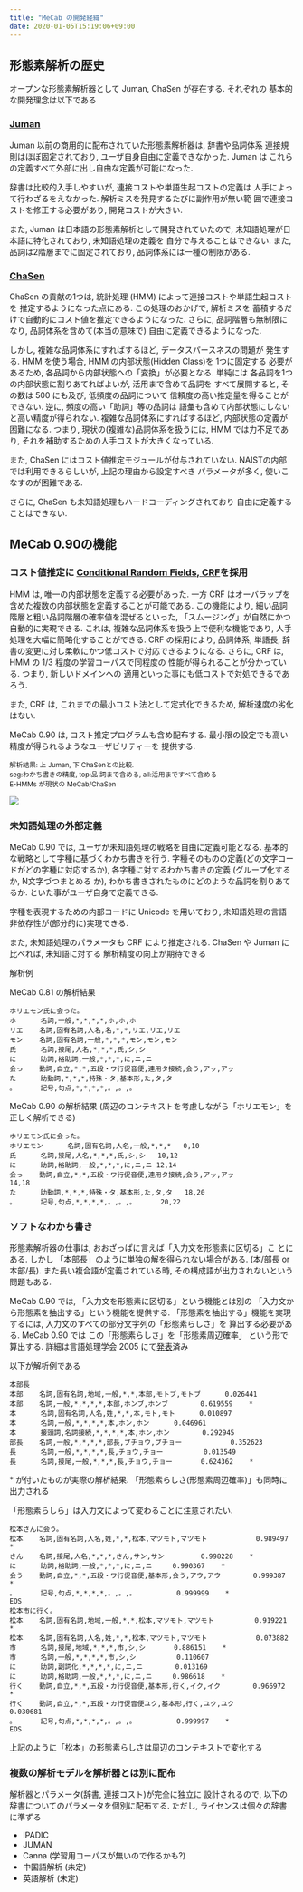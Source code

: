 ```yaml
---
title: "MeCab の開発経緯"
date: 2020-01-05T15:19:06+09:00
---
```


## 形態素解析の歴史

オープンな形態素解析器として Juman, ChaSen が存在する. それぞれの
基本的な開発理念は以下である

### [Juman](http://www.kc.t.u-tokyo.ac.jp/nl-resource/juman.html)

Juman 以前の商用的に配布されていた形態素解析器は, 辞書や品詞体系
連接規則はほぼ固定されており, ユーザ自身自由に定義できなかった. Juman は
これらの定義すべて外部に出し自由な定義が可能になった.

辞書は比較的入手しやすいが, 連接コストや単語生起コストの定義は
人手によって行わざるをえなかった. 解析ミスを発見するたびに副作用が無い範
囲で連接コストを修正する必要があり, 開発コストが大きい.

また, Juman は日本語の形態素解析として開発されていたので, 
未知語処理が日本語に特化されており, 未知語処理の定義を
自分で与えることはできない. また, 品詞は2階層までに固定されており,
品詞体系には一種の制限がある.

### [ChaSen](http://chasen.naist.jp)

ChaSen の貢献の1つは, 統計処理 (HMM) によって連接コストや単語生起コストを
推定するようになった点にある. この処理のおかげで, 解析ミスを
蓄積するだけで自動的にコスト値を推定できるようになった.
さらに, 品詞階層も無制限になり, 品詞体系を含めて(本当の意味で)
自由に定義できるようになった.

しかし, 複雑な品詞体系にすればするほど, データスパースネスの問題が
発生する. HMM を使う場合, HMM の内部状態(Hidden Class)を 1つに固定する
必要があるため, 各品詞から内部状態への「変換」が必要となる. 単純には
各品詞を1つの内部状態に割りあてればよいが, 活用まで含めて品詞を
すべて展開すると, その数は 500 にも及び, 低頻度の品詞について
信頼度の高い推定量を得ることができない. 逆に, 頻度の高い「助詞」等の品詞は
語彙も含めて内部状態にしないと高い精度が得られない.
複雑な品詞体系にすればするほど, 内部状態の定義が困難になる.
つまり, 現状の(複雑な)品詞体系を扱うには, HMM では力不足であり,
それを補助するための人手コストが大きくなっている.

また, ChaSen にはコスト値推定モジュールが付与されていない.
NAISTの内部では利用できるらしいが, 上記の理由から設定すべき
パラメータが多く, 使いこなすのが困難である.

さらに, ChaSen も未知語処理もハードコーディングされており
自由に定義することはできない.

## MeCab 0.90の機能

### コスト値推定に [Conditional Random Fields, CRF][CRF]を採用

HMM は, 唯一の内部状態を定義する必要があった. 一方 CRF はオーバラップを含めた複数の内部状態を定義することが可能である. この機能により, 
細い品詞階層と粗い品詞階層の確率値を混ぜるといった,
「スムージング」が自然にかつ自動的に実現できる. 
これは, 複雑な品詞体系を扱う上で便利な機能であり,
人手処理を大幅に簡略化することができる.
CRF の採用により, 品詞体系, 単語長,  辞書の変更に対し柔軟にかつ低コストで対応できるようになる.
さらに, CRF は, HMM の 1/3 程度の学習コーパスで同程度の
性能が得られることが分かっている. つまり, 新しいドメインへの
適用といった事にも低コストで対処できるであろう.

また, CRF は, これまでの最小コスト法として定式化できるため,
解析速度の劣化はない.

MeCab 0.90 は, コスト推定プログラムも含め配布する.
最小限の設定でも高い精度が得られるようなユーザビリティーを
提供する.

<small>解析結果: 上 Juman, 下 ChaSenとの比較. <br>
   seg:わかち書きの精度, top:品
    詞まで含める, all:活用まですべて含める<br>
E-HMMs が現状の MeCab/ChaSen</small>

![](result.png)

### 未知語処理の外部定義

MeCab 0.90 では, ユーザが未知語処理の戦略を自由に定義可能となる.
基本的な戦略として字種に基づくわかち書きを行う. 
字種そのものの定義(どの文字コードがどの字種に対応するか),
各字種に対するわかち書きの定義 (グループ化するか, N文字づつまとめる
か), わかち書きされたものにどのような品詞を割りあてるか.
といた事がユーザ自身で定義できる.

字種を表現するための内部コードに Unicode を用いており,
未知語処理の言語非依存性が(部分的に)実現できる.

また, 未知語処理のパラメータも CRF により推定される. 
ChaSen や Juman に比べれば, 未知語に対する 解析精度の向上が期待できる
 

解析例

MeCab 0.81 の解析結果

```
ホリエモン氏に会った。
ホ      名詞,一般,*,*,*,*,ホ,ホ,ホ
リエ    名詞,固有名詞,人名,名,*,*,リエ,リエ,リエ
モン    名詞,固有名詞,一般,*,*,*,モン,モン,モン
氏      名詞,接尾,人名,*,*,*,氏,シ,シ
に      助詞,格助詞,一般,*,*,*,に,ニ,ニ
会っ    動詞,自立,*,*,五段・ワ行促音便,連用タ接続,会う,アッ,アッ
た      助動詞,*,*,*,特殊・タ,基本形,た,タ,タ
。      記号,句点,*,*,*,*,。,。,。
```

MeCab 0.90 の解析結果 (周辺のコンテキストを考慮しながら「ホリエモン」を正しく解析できる)

```
ホリエモン氏に会った。
ホリエモン      名詞,固有名詞,人名,一般,*,*,*   0,10
氏      名詞,接尾,人名,*,*,*,氏,シ,シ   10,12
に      助詞,格助詞,一般,*,*,*,に,ニ,ニ 12,14
会っ    動詞,自立,*,*,五段・ワ行促音便,連用タ接続,会う,アッ,アッ
14,18
た      助動詞,*,*,*,特殊・タ,基本形,た,タ,タ   18,20
。      記号,句点,*,*,*,*,。,。,。      20,22
```

### ソフトなわかち書き

形態素解析器の仕事は, おおざっぱに言えば「入力文を形態素に区切る」こ
とにある. しかし 「本部長」のように単独の解を得られない場合がある. 
(本/部長 or 本部/長). また長い複合語が定義されている時,
その構成語が出力されないという問題もある.

MeCab 0.90 では, 「入力文を形態素に区切る」という機能とは別の
「入力文から形態素を抽出する」という機能を提供する. 
「形態素を抽出する」機能を実現するには, 入力文のすべての部分文字列の「形態素らしさ」を
算出する必要がある. MeCab 0.90 では  この「形態素らしさ」を「形態素周辺確率」
という形で算出する. 詳細は言語処理学会 2005 にて[発表](http://chasen.org/~taku/publications/nlp2005.pdf)済み

以下が解析例である

```
本部長
本部    名詞,固有名詞,地域,一般,*,*,本部,モトブ,モトブ      0.026441     
本部    名詞,一般,*,*,*,*,本部,ホンブ,ホンブ        0.619559    *
本      名詞,固有名詞,人名,姓,*,*,本,モト,モト      0.010897     
本      名詞,一般,*,*,*,*,本,ホン,ホン      0.046961     
本      接頭詞,名詞接続,*,*,*,*,本,ホン,ホン        0.292945     
部長    名詞,一般,*,*,*,*,部長,ブチョウ,ブチョー            0.352623     
長      名詞,一般,*,*,*,*,長,チョウ,チョー          0.013549     
長      名詞,接尾,一般,*,*,*,長,チョウ,チョー       0.624362    *
```


\* が付いたものが実際の解析結果. 「形態素らしさ(形態素周辺確率)」も同時に
出力される



「形態素らしら」は入力文によって変わることに注意されたい.


```
松本さんに会う。
松本    名詞,固有名詞,人名,姓,*,*,松本,マツモト,マツモト            0.989497    *
さん    名詞,接尾,人名,*,*,*,さん,サン,サン         0.998228    *
に      助詞,格助詞,一般,*,*,*,に,ニ,ニ     0.990367    *
会う    動詞,自立,*,*,五段・ワ行促音便,基本形,会う,アウ,アウ        0.999387    *
。      記号,句点,*,*,*,*,。,。,。          0.999999    *
EOS
松本市に行く。
松本    名詞,固有名詞,地域,一般,*,*,松本,マツモト,マツモト          0.919221    *
松本    名詞,固有名詞,人名,姓,*,*,松本,マツモト,マツモト            0.073882     
市      名詞,接尾,地域,*,*,*,市,シ,シ       0.886151    *
市      名詞,一般,*,*,*,*,市,シ,シ          0.110607     
に      助詞,副詞化,*,*,*,*,に,ニ,ニ        0.013169     
に      助詞,格助詞,一般,*,*,*,に,ニ,ニ     0.986618    *
行く    動詞,自立,*,*,五段・カ行促音便,基本形,行く,イク,イク        0.966972    *
行く    動詞,自立,*,*,五段・カ行促音便ユク,基本形,行く,ユク,ユク            0.030681     
。      記号,句点,*,*,*,*,。,。,。          0.999997    *
EOS
```

上記のように「松本」の形態素らしさは周辺のコンテキストで変化する

### 複数の解析モデルを解析器とは別に配布

解析器とパラメータ(辞書, 連接コスト)が完全に独立に
設計されるので, 以下の辞書についてのパラメータを個別に配布する.
ただし, ライセンスは個々の辞書に準ずる

- IPADIC
- JUMAN 
- Canna (学習用コーパスが無いので作るかも?)
- 中国語解析 (未定)
- 英語解析 (未定)

[CRF]: https://repository.upenn.edu/cgi/viewcontent.cgi?article=1162&context=cis_papers "CRF"
